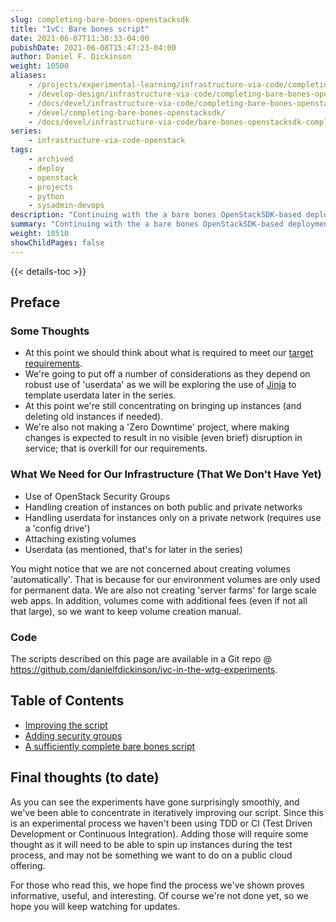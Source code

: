 ```yaml
---
slug: completing-bare-bones-openstacksdk
title: "IvC: Bare bones script"
date: 2021-06-07T11:30:33-04:00
pubishDate: 2021-06-08T15:47:23-04:00
author: Daniel F. Dickinson
weight: 10500
aliases:
    - /projects/experimental-learning/infrastructure-via-code/completing-bare-bones-openstacksdk/
    - /develop-design/infrastructure-via-code/completing-bare-bones-openstacksdk/
    - /docs/devel/infrastructure-via-code/completing-bare-bones-openstacksdk/
    - /devel/completing-bare-bones-openstacksdk/
    - /docs/devel/infrastructure-via-code/bare-bones-openstacksdk-completion/
series:
    - infrastructure-via-code-openstack
tags:
    - archived
    - deploy
    - openstack
    - projects
    - python
    - sysadmin-devops
description: "Continuing with the a bare bones OpenStackSDK-based deployment of instances"
summary: "Continuing with the a bare bones OpenStackSDK-based deployment of instances"
weight: 10510
showChildPages: false
---
```


{{< details-toc >}}

## Preface

### Some Thoughts

* At this point we should think about what is required to meet our [target requirements](../_index.md#requirements-targeted).
* We're going to put off a number of considerations as they depend on robust use of 'userdata' as we will be exploring the use of [Jinja](https://jinja.palletsprojects.com/) to template userdata later in the series.
* At this point we're still concentrating on bringing up instances (and deleting old instances if needed).
* We're also not making a 'Zero Downtime' project, where making changes is expected to result in no visible (even brief) disruption in service; that is overkill for our requirements.

### What We Need for Our Infrastructure (That We Don't Have Yet)

* Use of OpenStack Security Groups
* Handling creation of instances on both public and private networks
* Handling userdata for instances only on a private network (requires use a 'config drive')
* Attaching existing volumes
* Userdata (as mentioned, that's for later in the series)

You might notice that we are not concerned about creating volumes 'automatically'. That is because for our environment volumes are only used for permanent data. We are also not creating 'server farms' for large scale web apps. In addition, volumes come with additional fees (even if not all that large), so we want to keep volume creation manual.

### Code

The scripts described on this page are available in a Git repo @ <https://github.com/danielfdickinson/ivc-in-the-wtg-experiments>.

## Table of Contents

* [Improving the script](improving-the-script.md)
* [Adding security groups](adding-security-groups.md)
* [A sufficiently complete bare bones script](a-sufficiently-complete-bare-bones-script.md)

## Final thoughts (to date)

As you can see the experiments have gone surprisingly smoothly, and we've been able to concentrate in iteratively improving our script. Since this is an experimental process we haven't been using TDD or CI (Test Driven Development or Continuous Integration). Adding those will require some thought as it will need to be able to spin up instances during the test process, and may not be something we want to do on a public cloud offering.

For those who read this, we hope find the process we've shown proves informative, useful, and interesting. Of course we're not done yet, so we hope you will keep watching for updates.
